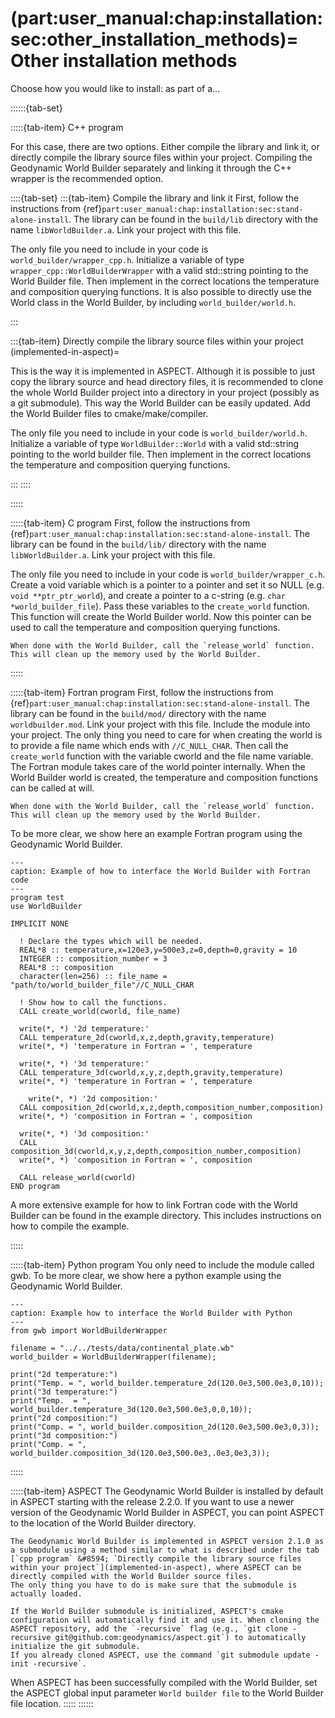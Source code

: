 (part:user_manual:chap:installation:sec:other_installation_methods)=
Other installation methods
=======

Choose how you would like to install: as part of a...

::::::{tab-set}

:::::{tab-item} C++ program

For this case, there are two options. Either compile the library and link it, or directly compile the library source files within your project. Compiling the Geodynamic World Builder separately and linking it through the C++ wrapper is the recommended option.

::::{tab-set}
:::{tab-item} Compile the library and link it
First, follow the instructions from {ref}`part:user_manual:chap:installation:sec:stand-alone-install`.
The library can be found in the `build/lib` directory with the name `libWorldBuilder.a`.
Link your project with this file.

The only file you need to include in your code is `world_builder/wrapper_cpp.h`. Initialize a variable of type `wrapper_cpp::WorldBuilderWrapper` with a valid std::string pointing to the World Builder file. Then implement in the correct locations the temperature and composition querying functions. It is also possible to directly use the World class in the World Builder, by including `world_builder/world.h`.

:::

:::{tab-item} Directly compile the library source files within your project
(implemented-in-aspect)=

This is the way it is implemented in ASPECT.
Although it is possible to just copy the library source and head directory files, it is recommended to clone the whole World Builder project into a directory in your project (possibly as a git submodule).
This way the World Builder can be easily updated. Add the World Builder files to cmake/make/compiler.

The only file you need to include in your code is `world_builder/world.h`.
Initialize a variable of type `WorldBuilder::World` with a valid std::string pointing to the world builder file.
Then implement in the correct locations the temperature and composition querying functions.

:::
::::

:::::

:::::{tab-item} C program
First, follow the instructions from {ref}`part:user_manual:chap:installation:sec:stand-alone-install`. The library can be found in the `build/lib/` directory with the name `libWorldBuilder.a`. Link your project with this file.

The only file you need to include in your code is `world_builder/wrapper_c.h`.
Create a void variable which is a pointer to a pointer and set it so NULL (e.g. `void **ptr_ptr_world`), and create a pointer to a c-string (e.g. `char *world_builder_file`).
Pass these variables to the `create_world` function.
This function will create the World Builder world.
Now this pointer can be used to call the temperature and composition querying functions.

```{important}
When done with the World Builder, call the `release_world` function.
This will clean up the memory used by the World Builder.
```

:::::

:::::{tab-item} Fortran program
First, follow the instructions from {ref}`part:user_manual:chap:installation:sec:stand-alone-install`.
The library can be found in the `build/mod/` directory with the name `worldbuilder.mod`.
Link your project with this file.
Include the module into your project. The only thing you need to care for when creating the world is to provide a file name which ends with `//C_NULL_CHAR`.
Then call the `create_world` function with the variable cworld and the file name variable.
The Fortran module takes care of the world pointer internally.
When the World Builder world is created, the temperature and composition functions can be called at will.

```{important}
When done with the World Builder, call the `release_world` function.
This will clean up the memory used by the World Builder.
```

To be more clear, we show here an example Fortran program using the Geodynamic World Builder.

```{code-block} console
---
caption: Example of how to interface the World Builder with Fortran code
---
program test
use WorldBuilder

IMPLICIT NONE

  ! Declare the types which will be needed.
  REAL*8 :: temperature,x=120e3,y=500e3,z=0,depth=0,gravity = 10
  INTEGER :: composition_number = 3
  REAL*8 :: composition
  character(len=256) :: file_name = "path/to/world_builder_file"//C_NULL_CHAR

  ! Show how to call the functions.
  CALL create_world(cworld, file_name)

  write(*, *) '2d temperature:'
  CALL temperature_2d(cworld,x,z,depth,gravity,temperature)
  write(*, *) 'temperature in Fortran = ', temperature

  write(*, *) '3d temperature:'
  CALL temperature_3d(cworld,x,y,z,depth,gravity,temperature)
  write(*, *) 'temperature in Fortran = ', temperature

    write(*, *) '2d composition:'
  CALL composition_2d(cworld,x,z,depth,composition_number,composition)
  write(*, *) 'composition in Fortran = ', composition

  write(*, *) '3d composition:'
  CALL composition_3d(cworld,x,y,z,depth,composition_number,composition)
  write(*, *) 'composition in Fortran = ', composition

  CALL release_world(cworld)
END program
```

A more extensive example for how to link Fortran code with the World Builder can be found in the example directory.
This includes instructions on how to compile the example.

:::::

:::::{tab-item} Python program
You only need to include the module called gwb.
To be more clear, we show here a python example using the Geodynamic World Builder.
```{code-block} python
---
caption: Example how to interface the World Builder with Python
---
from gwb import WorldBuilderWrapper

filename = "../../tests/data/continental_plate.wb"
world_builder = WorldBuilderWrapper(filename);

print("2d temperature:")
print("Temp. = ", world_builder.temperature_2d(120.0e3,500.0e3,0,10));
print("3d temperature:")
print("Temp.  = ", world_builder.temperature_3d(120.0e3,500.0e3,0,0,10));
print("2d composition:")
print("Comp. = ", world_builder.composition_2d(120.0e3,500.0e3,0,3));
print("3d composition:")
print("Comp. = ", world_builder.composition_3d(120.0e3,500.0e3,.0e3,0e3,3));
```

:::::

:::::{tab-item} ASPECT
The Geodynamic World Builder is installed by default in ASPECT starting with the release 2.2.0. If you want to use a newer version of the Geodynamic World Builder in ASPECT, you can point ASPECT to the location of the World Builder directory.

```{important}
The Geodynamic World Builder is implemented in ASPECT version 2.1.0 as a submodule using a method similar to what is described under the tab [`cpp program` &#8594; `Directly compile the library source files within your project`](implemented-in-aspect), where ASPECT can be directly compiled with the World Builder source files.
The only thing you have to do is make sure that the submodule is actually loaded.

If the World Builder submodule is initialized, ASPECT's cmake configuration will automatically find it and use it. When cloning the ASPECT repository, add the `-recursive` flag (e.g., `git clone -recursive git@github.com:geodynamics/aspect.git`) to automatically initialize the git submodule.
If you already cloned ASPECT, use the command `git submodule update -init -recursive`.
```

When ASPECT has been successfully compiled with the World Builder, set the ASPECT global input parameter `World builder file` to the World Builder file location.
:::::
::::::
